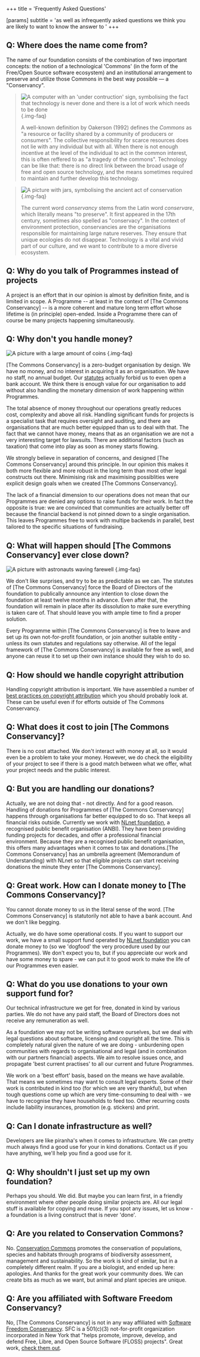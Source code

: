 +++
title = 'Frequently Asked Questions'

[params]
    subtitle = 'as well as infrequently asked questions we think you are likely to want to know the answer to '
+++

## Q: Where does the name come from?
The name of our foundation consists of the combination of two important concepts: the notion of  a  technological  'Commons'  (in the  form of  the  Free/Open Source  software ecosystem) and an institutional arrangement to preserve and utilize those Commons in the best way possible — a "Conservancy".

> ![A computer with an 'under contruction' sign, symbolising the fact that technology is never done and there is a lot of work which needs to be done](/img/underconstruction.jpeg)
> {.img-faq}
>
> A well-known definition by Oakerson (1992) defines the _Commons_ as "a resource or facility shared by a community of producers or consumers".  The collective responsibility for scarce resources does not lie with any individual but with all. When there is not enough incentive at  the level  of  the individual  to act  in the common interest, this is often reffered  to  as "a tragedy  of the commons". Technology can be like that: there is no direct link between the broad usage of free and open source technology, and the means sometimes required to maintain and further develop this technology.

> ![A picture with jars, symbolising the ancient act of conservation](/img/jars.jpeg)
> {.img-faq}
>
> The current word _conservancy_ stems from the Latin word _conservare_, which literally means "to preserve". It first appeared in the 17th  century, sometimes also spelled as "conservacy". In the context of environment protection,  conservancies  are the organisations responsible for maintaining large nature reserves. They ensure that unique ecologies do not disappear. Technology is a vital and vivid part of our culture, and we want to contribute to a more diverse ecosystem.

## Q: Why do you talk of Programmes instead of projects
A project is an effort that in our opinion is almost by definition finite, and is limited in scope. A Programme -- at least in the context of [The Commons Conservancy] -- is a more coherent and mature long term effort whose lifetime is (in principle) open-ended. Inside a Programme there can of course be many projects happening simultaneously.

## Q: Why don't you handle money?
![A picture with a large amount of coins](/img/coins.jpeg)
{.img-faq}

[The Commons Conservancy] is a zero-budget organisation by design. We have no money, and no interest in acquiring it as an organisation. We have no staff, no annual budget. Our [statutes](/legal/foundingStatutes) actually forbid us to even open a bank account.  We think there is enough value for our organisation to add without also handling the monetary dimension of work happening within Programmes.

The total absence of money throughout our operations greatly reduces cost, complexity and above all risk. Handling significant funds for projects is a specialist task that requires oversight and auditing, and there are organisations that are much better equipped than us to deal with that. The fact that we cannot have money, means that as an organisation we are not a very interesting target for lawsuits. There are additional factors (such as taxation) that come into play as soon as money starts flowing.

We strongly believe in separation of concerns, and designed [The Commons Conservancy] around this principle.  In our opinion this makes it both more flexible and more robust in the long term than most other legal constructs out there. Minimising risk and maximising possiblities were explicit design goals when we created [The Commons Conservancy].

The lack of a financial dimension to our operations does not mean that our Programmes are denied any options to raise funds for their work. In fact the opposite is true: we are convinced that communities are actually better off because the financial backend is not pinned down to a single organisation. This leaves Programmes free to work with multipe backends in parallel, best tailored to the specific situations of fundraising.

## Q: What will happen should [The Commons Conservancy] ever close down?
![A picture with astronauts waving farewell](/img/farewell.jpeg)
{.img-faq}

We don't like surprises, and try to be as predictable as we can.  The statutes of [The Commons Conservancy] force the Board of Directors of the foundation to publically announce any intention to close down the foundation at least twelve months in advance. Even after that, the foundation will remain in place after its dissolution to make sure everything is taken care of. That should leave you with ample time to find a proper solution.

Every Programme within [The Commons Conservancy] is free to leave and set up its own not-for-profit foundation, or join another suitable entity - unless its own statutes and regulations say otherwise. All of the legal framework of [The Commons Conservancy] is available for free as well, and anyone can reuse it to set up their own instance should they wish to do so.

## Q: How should we handle copyright attribution

Handling copyright attribution is important. We have assembled a number of [best practices on copyright attribution](/faq/licenseinfo/) which you should probably look at. These can be useful even if for efforts outside of The Commons Conservancy.

## Q: What does it cost to join [The Commons Conservancy]?

There is no cost attached. We don't interact with money at all, so it would even be a problem to take your money. However, we do check the eligibility of your project to see if there is a good match between what we offer, what your project needs and the public interest.

## Q: But you are handling our donations?
Actually, we are not doing that - not directly. And for a good reason. Handling of donations for Programmes of [The Commons Conservancy] happens through organisations far better equipped to do so. That keeps all financial risks outside. Currently we work with [NLnet foundation](https://NLnet.nl), a recognised public benefit organisation (ANBI). They have been providing funding projects for decades, and offer a professional financial environment.  Because they are a recognised public benefit organisation, this offers many advantages when it comes to tax and donations.[The Commons Conservancy] has an umbrella agreement (Memorandum of Understanding) with NLnet so that eligible projects can start receiving donations the minute they enter [The Commons Conservancy].

## Q: Great work. How can I donate money to [The Commons Conservancy]?
You cannot donate money to us in the literal sense of the word. [The Commons Conservancy] is statutorily not able to have a bank account. And we don't like begging.

Actually, we do have some operational costs. If you want to support our work, we have a small support fund operated by [NLnet foundation](https://NLnet.nl) you can donate money to (so we 'dogfood' the very procedure used by our Programmes). We don't expect you to, but if you appreciate our work and have some money to spare - we can put it to good work to make the life of our Programmes even easier.

## Q: What do you use donations to your own support fund for?
Our technical infrastructure we get for free, donated in kind by various parties. We do not have any paid staff, the Board of Directors does not receive any remuneration as well.

As a foundation we may not be writing software ourselves, but we deal with legal questions about software, licensing and copyright all the time. This is completely natural given the nature of we are doing - unburdening open communities with regards to organisational and legal (and in combination with our partners financial) aspects. We aim to resolve issues once, and propagate 'best current practises' to all our current and future Programmes.

We work on a 'best effort' basis, based on the means we have available. That means we sometimes may want to consult legal experts. Some of their work is contributed in kind too (for which we are very thankful), but when tough questions come up which are very time-consuming to deal with - we have to recognise they have households to feed too. Other recurring costs include liability insurances, promotion (e.g. stickers) and print.

## Q: Can I donate infrastructure as well?
Developers are like piranha's when it comes to infrastructure. We can pretty much always find a good use for your in kind donations. Contact us if you have anything, we'll help you find a good use for it.

## Q: Why shouldn't I just set up my own foundation?
Perhaps you should. We did. But maybe you can learn first, in a friendly environment where other people doing similar projects are. All our legal stuff is available for copying and reuse. If you spot any issues, let us know - a foundation is a living construct that is never 'done'.

## Q: Are you related to Conservation Commons?
No. [Conservation Commons](http://consortia.si.edu/signature-program/conservation-commons) promotes the conservation of populations, species and habitats through programs of biodiversity assessment, management and sustainability. So the work is kind of similar, but in a completely different realm. If you are a biologist, and ended up here: apologies. And thanks for the great work your community does. We can create bits as much as we want, but animal and plant species are unique.

## Q: Are you affiliated with Software Freedom Conservancy?
No, [The Commons Conservancy] is not in any way affiliated with [Software Freedom Conservancy](https://sfconservancy.org/). SFC is a 501(c)(3) not-for-profit organization incorporated in New York that "helps promote, improve, develop, and defend Free, Libre, and Open Source Software (FLOSS) projects". Great work, [check them out](https://sfconservancy.org/).
